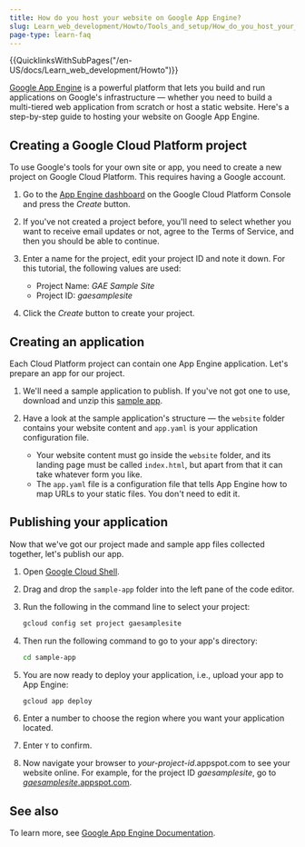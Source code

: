 ```yaml
---
title: How do you host your website on Google App Engine?
slug: Learn_web_development/Howto/Tools_and_setup/How_do_you_host_your_website_on_Google_App_Engine
page-type: learn-faq
---
```


{{QuicklinksWithSubPages("/en-US/docs/Learn_web_development/Howto")}}

[Google App Engine](https://cloud.google.com/appengine) is a powerful platform that lets you build and run applications on Google's infrastructure — whether you need to build a multi-tiered web application from scratch or host a static website. Here's a step-by-step guide to hosting your website on Google App Engine.

## Creating a Google Cloud Platform project

To use Google's tools for your own site or app, you need to create a new project on Google Cloud Platform. This requires having a Google account.

1. Go to the [App Engine dashboard](https://console.cloud.google.com/projectselector/appengine) on the Google Cloud Platform Console and press the _Create_ button.
2. If you've not created a project before, you'll need to select whether you want to receive email updates or not, agree to the Terms of Service, and then you should be able to continue.
3. Enter a name for the project, edit your project ID and note it down. For this tutorial, the following values are used:

   - Project Name: _GAE Sample Site_
   - Project ID: _gaesamplesite_

4. Click the _Create_ button to create your project.

## Creating an application

Each Cloud Platform project can contain one App Engine application. Let's prepare an app for our project.

1. We'll need a sample application to publish. If you've not got one to use, download and unzip this [sample app](https://gaesamplesite.appspot.com/downloads.html).
2. Have a look at the sample application's structure — the `website` folder contains your website content and `app.yaml` is your application configuration file.

   - Your website content must go inside the `website` folder, and its landing page must be called `index.html`, but apart from that it can take whatever form you like.
   - The `app.yaml` file is a configuration file that tells App Engine how to map URLs to your static files. You don't need to edit it.

## Publishing your application

Now that we've got our project made and sample app files collected together, let's publish our app.

1. Open [Google Cloud Shell](https://shell.cloud.google.com/).
2. Drag and drop the `sample-app` folder into the left pane of the code editor.
3. Run the following in the command line to select your project:

   ```bash
   gcloud config set project gaesamplesite
   ```

4. Then run the following command to go to your app's directory:

   ```bash
   cd sample-app
   ```

5. You are now ready to deploy your application, i.e., upload your app to App Engine:

   ```bash
   gcloud app deploy
   ```

6. Enter a number to choose the region where you want your application located.
7. Enter `Y` to confirm.
8. Now navigate your browser to _your-project-id_.appspot.com to see your website online. For example, for the project ID _gaesamplesite_, go to [_gaesamplesite_.appspot.com](https://gaesamplesite.appspot.com/).

## See also

To learn more, see [Google App Engine Documentation](https://cloud.google.com/appengine/docs/).
